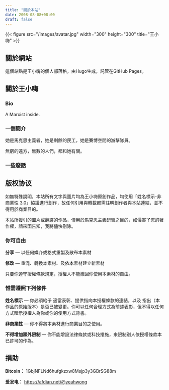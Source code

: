 ```yaml
---
title: "關於本站"
date: 2008-08-08+08:00
draft: false
---
```


{{< figure src="/images/avatar.jpg" width="300" height="300" title="王小嗨" >}}

## 關於網站

這個站點是王小嗨的個人部落格，由Hugo生成，託管在GitHub Pages。

## 關於王小嗨

### Bio

A Marxist inside.

### 一個簡介

她是馬克思主義者，她是剩餘的民工，她是賽博空間的游擊隊員。

無窮的遠方，無數的人們，都和她有關。

### 一些廢話

 

## 版权协议

如無特殊說明，本站所有文字與圖片均為王小嗨原創作品，均使用「姓名標示-非商業性 3.0」協議進行創作，故任何引用與轉載都需註明創作者與本站連結，並不得用於商業目的。

本站所援引的圖片或翻譯的作品，僅用於馬克思主義研習之目的，如侵害了您的著作權，請來函告知，我將儘快刪除。

### 你可自由

**分享** — 以任何媒介或格式重製及散布本素材

**修改** — 重混、轉換本素材、及依本素材建立新素材

只要你遵守授權條款規定，授權人不能撤回你使用本素材的自由。

### 惟需遵照下列條件

**姓名標示** — 你必須給予 適當表彰、提供指向本授權條款的連結，以及 指出（本作品的原始版本）是否已被變更。你可以任何合理方式為前述表彰，但不得以任何方式暗示授權人為你或你的使用方式背書。

**非商業性** — 你不得將本素材進行商業目的之使用。

**不得增加額外限制** — 你不能增設法律條款或科技措施，來限制別人依授權條款本已許可的作為。

## 捐助

**Bitcoin：** 1GbjNFLNd6hufgkzxw8Msjp3y3GBrSG88m

**爱发电：** https://afdian.net/@yeahwong